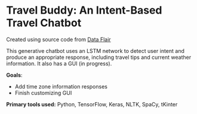 # Travel Buddy: An Intent-Based Travel Chatbot



Created using source code from [Data Flair](https://data-flair.training/blogs/python-chatbot-project/)

This generative chatbot uses an LSTM network to detect user intent and produce an appropriate response, including travel tips and current weather information. It also has a GUI (in progress).

**Goals**:
 - Add time zone information responses
 - Finish customizing GUI

**Primary tools used:** Python, TensorFlow, Keras, NLTK, SpaCy, tKinter
